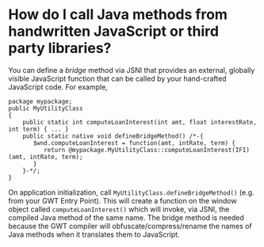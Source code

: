 # How do I call Java methods from handwritten JavaScript or third party libraries? #

You can define a _bridge_ method via JSNI that provides an external, globally visible JavaScript function that can be called by your hand-crafted JavaScript code. For example,

```
package mypackage;
public MyUtilityClass
{
    public static int computeLoanInterest(int amt, float interestRate, int term) { ... }
    public static native void defineBridgeMethod() /*-{
       $wnd.computeLoanInterest = function(amt, intRate, term) {
          return @mypackage.MyUtilityClass::computeLoanInterest(IFI)(amt, intRate, term);
       }
    }-*/;
}
```

On application initialization, call `MyUtilityClass.defineBridgeMethod()` (e.g. from your GWT Entry Point). This will create a function on the window object called `computeLoanInterest()` which will invoke, via JSNI, the compiled Java method of the same name. The bridge method is needed because the GWT compiler will obfuscate/compress/rename the names of Java methods when it translates them to JavaScript.